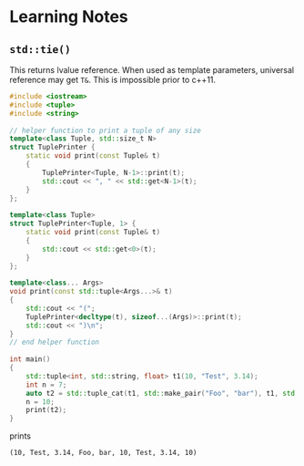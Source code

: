 # Learning Notes

## `std::tie()`

This returns lvalue reference. When used as template parameters, universal reference may get `T&`. This is impossible prior to c++11.

```cpp
#include <iostream>
#include <tuple>
#include <string>
 
// helper function to print a tuple of any size
template<class Tuple, std::size_t N>
struct TuplePrinter {
    static void print(const Tuple& t) 
    {
        TuplePrinter<Tuple, N-1>::print(t);
        std::cout << ", " << std::get<N-1>(t);
    }
};
 
template<class Tuple>
struct TuplePrinter<Tuple, 1> {
    static void print(const Tuple& t) 
    {
        std::cout << std::get<0>(t);
    }
};
 
template<class... Args>
void print(const std::tuple<Args...>& t) 
{
    std::cout << "(";
    TuplePrinter<decltype(t), sizeof...(Args)>::print(t);
    std::cout << ")\n";
}
// end helper function
 
int main()
{
    std::tuple<int, std::string, float> t1(10, "Test", 3.14);
    int n = 7;
    auto t2 = std::tuple_cat(t1, std::make_pair("Foo", "bar"), t1, std::tie(n));
    n = 10;
    print(t2);
}
```

prints

```
(10, Test, 3.14, Foo, bar, 10, Test, 3.14, 10)
```
